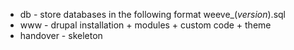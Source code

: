 * db - store databases in the following format weeve_(*version*).sql
* www - drupal installation + modules + custom code + theme
* handover - skeleton

